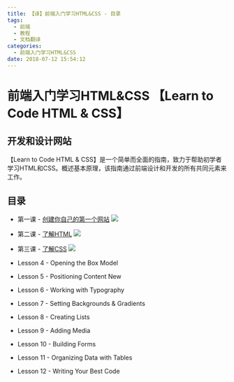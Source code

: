 ```yaml
---
title: 【译】前端入门学习HTML&CSS - 目录
tags:
  - 前端
  - 教程
  - 文档翻译
categories:
  - 前端入门学习HTML&CSS
date: 2018-07-12 15:54:12
---
```



前端入门学习HTML&CSS 【Learn to Code HTML & CSS】
===
开发和设计网站
---

【Learn to Code HTML & CSS】是一个简单而全面的指南，致力于帮助初学者学习HTML和CSS。概述基本原理，该指南通过前端设计和开发的所有共同元素来工作。

目录
--
+ 第一课 - [创建你自己的第一个网站](/2018/07/learn-to-html-and-css-lesson-1) <img class="img-inline" src="https://img.shields.io/badge/已完成-100%25-brightgreen.svg" />

+ 第二课 - [了解HTML](/2018/07/learn-to-html-and-css-lesson-2) <img class="img-inline" src="https://img.shields.io/badge/未完成-20%25-orange.svg" />

+ 第三课 - [了解CSS](/2018/07/learn-to-html-and-css-lesson-3) <img class="img-inline" src="https://img.shields.io/badge/未完成-20%25-orange.svg" />

+ Lesson 4 - Opening the Box Model

+ Lesson 5 - Positioning Content New

+ Lesson 6 - Working with Typography

+ Lesson 7 - Setting Backgrounds & Gradients

+ Lesson 8 - Creating Lists

+ Lesson 9 - Adding Media

+ Lesson 10 - Building Forms

+ Lesson 11 - Organizing Data with Tables

+ Lesson 12 - Writing Your Best Code